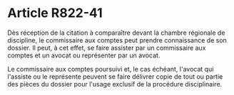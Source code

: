 # Article R822-41

<p>Dès réception de la citation à comparaître devant la chambre régionale de discipline, le commissaire aux comptes peut prendre connaissance de son dossier. Il peut, à cet effet, se faire assister par un commissaire aux comptes et un avocat ou représenter par un avocat.</p><p>Le commissaire aux comptes poursuivi et, le cas échéant, l'avocat qui l'assiste ou le représente peuvent se faire délivrer copie de tout ou partie des pièces du dossier pour l'usage exclusif de la procédure disciplinaire. </p>